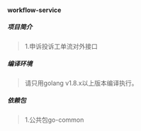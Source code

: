 #### workflow-service

##### 项目简介
> 1.申诉投诉工单流对外接口

##### 编译环境
> 请只用golang v1.8.x以上版本编译执行。  

##### 依赖包
> 1.公共包go-common  